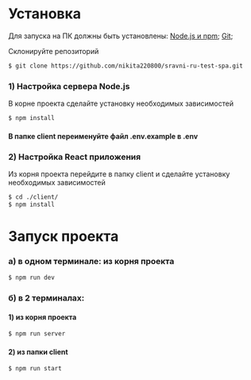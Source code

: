 # Установка

Для запуска на ПК должны быть установлены:
[Node.js и npm](https://nodejs.org/);
[Git](https://git-scm.com/);

Склонируйте репозиторий

```sh
$ git clone https://github.com/nikita220800/sravni-ru-test-spa.git
```

### 1) Настройка сервера Node.js

В корне проекта сделайте установку необходимых зависимостей

```sh
$ npm install
```

#### В папке client переименуйте файл .env.example в .env

### 2) Настройка React приложения

Из корня проекта перейдите в папку client и сделайте установку необходимых зависимостей

```sh
$ cd ./client/
$ npm install
```

# Запуск проекта

### а) в одном терминале: из корня проекта

```sh
$ npm run dev
```

### б) в 2 терминалах:

#### 1) из корня проекта

```sh
$ npm run server
```

#### 2) из папки client

```sh
$ npm run start
```
